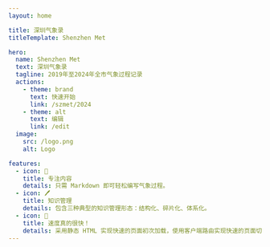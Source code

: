 ```yaml
---
layout: home

title: 深圳气象录
titleTemplate: Shenzhen Met

hero:
  name: Shenzhen Met
  text: 深圳气象录
  tagline: 2019年至2024年全市气象过程记录
  actions:
    - theme: brand
      text: 快速开始
      link: /szmet/2024
    - theme: alt
      text: 编辑
      link: /edit
  image:
    src: /logo.png
    alt: Logo

features:
  - icon: 📝
    title: 专注内容
    details: 只需 Markdown 即可轻松编写气象过程。
  - icon: 🖊
    title: 知识管理
    details: 包含三种典型的知识管理形态：结构化、碎片化、体系化。
  - icon: 🚀
    title: 速度真的很快！
    details: 采用静态 HTML 实现快速的页面初次加载，使用客户端路由实现快速的页面切换导航。
---
```

<Home />